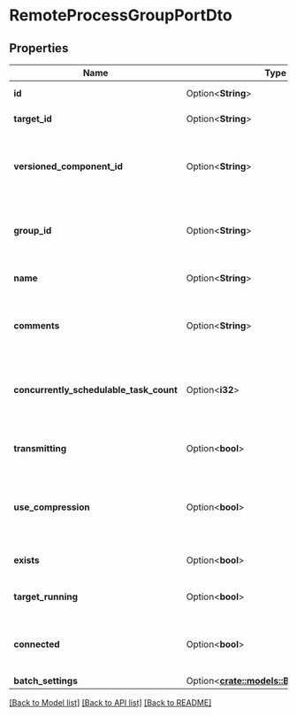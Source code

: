 # RemoteProcessGroupPortDto

## Properties

Name | Type | Description | Notes
------------ | ------------- | ------------- | -------------
**id** | Option<**String**> | The id of the port. | [optional]
**target_id** | Option<**String**> | The id of the target port. | [optional]
**versioned_component_id** | Option<**String**> | The ID of the corresponding component that is under version control | [optional]
**group_id** | Option<**String**> | The id of the remote process group that the port resides in. | [optional]
**name** | Option<**String**> | The name of the target port. | [optional]
**comments** | Option<**String**> | The comments as configured on the target port. | [optional]
**concurrently_schedulable_task_count** | Option<**i32**> | The number of task that may transmit flowfiles to the target port concurrently. | [optional]
**transmitting** | Option<**bool**> | Whether the remote port is configured for transmission. | [optional]
**use_compression** | Option<**bool**> | Whether the flowfiles are compressed when sent to the target port. | [optional]
**exists** | Option<**bool**> | Whether the target port exists. | [optional]
**target_running** | Option<**bool**> | Whether the target port is running. | [optional]
**connected** | Option<**bool**> | Whether the port has either an incoming or outgoing connection. | [optional]
**batch_settings** | Option<[**crate::models::BatchSettingsDto**](BatchSettingsDTO.md)> |  | [optional]

[[Back to Model list]](../README.md#documentation-for-models) [[Back to API list]](../README.md#documentation-for-api-endpoints) [[Back to README]](../README.md)


